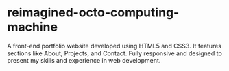# reimagined-octo-computing-machine
A front-end portfolio website developed using HTML5 and CSS3. It features sections like About, Projects, and Contact. Fully responsive and designed to present my skills and experience in web development.
